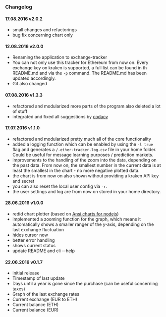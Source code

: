 ### Changelog

#### 17.08.2016 v2.0.2
- small changes and refactorings
- bug fix concerning chart only

#### 12.08.2016 v2.0.0
- Renaming the application to exchange-tracker
- You can not only use this tracker for Ethereum from now on. Every exchange key on kraken is supported, a full list can be  found in th README.md and via the `-p` command. The README.md has been updated accordingly.
- Git also changed

#### 07.08.2016 v1.3.3
- refactored and modularized more parts of the program also deleted a lot of stuff
- integrated and fixed all suggestions by [codacy](https://www.codacy.com)

#### 17.07.2016 v1.1.0
- refactored and modularized pretty much all of the core functionality
- added a logging function which can be enabled by using the `-l true` flag and generates a `/.ether-tracker.log.csv` file in your home folder. Could be useful for message learning purposes / prediction markets.
- improvements to the handling of the zoom into the data, depending on the past data. From now on, the smallest number in the current data is at least the smallest in the chart - no more negative plotted data.
- the chart is from now on also shown without providing a kraken API key and secret
- you can also reset the local user config via `-r`.
- the user settings and log are from now on stored in your home directory.

#### 28.06.2016 v1.0.0
- redid chart plotter (based on [Ansi charts for nodejs](https://github.com/jstrace/chart))
- implemented a zooming function for the graph, which means it automatically shows a smaller ranger of the y-axis, depending on the last exchange fluctuation
- hides cursor now
- better error handling
- shows current status
- update README and cli --help

#### 22.06.2016 v0.1.7
- initial release
- Timestamp of last update
- Days until a year is gone since the purchase (can be useful concerning taxes)
- Graph of the last exchange rates
- Current exchange (EUR to ETH)
- Current balance (ETH)
- Current balance (EUR)
